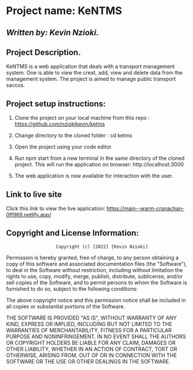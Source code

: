 # Project name: KeNTMS

## *Written by: Kevin Nzioki.*

## Project Description.

KeNTMS is a web application that deals with a transport management system. One is able to view the creat, add, view and delete data from the management system. The project is aimed to manage public transport saccos.

## Project setup instructions:
1. Clone the project on your local machine from this repo : https://github.com/nziokikevin/ketms

2. Change directory to the cloned folder : cd ketms

3. Open the project using your code editor.

4. Run npm start from a new terminal in the same directory of the cloned project. This will run the application on browser: http://localhost:3000

5. The web application is now available for interaction with the user.

## Link to live site
Click this link to view the live application: https://main--warm-cranachan-0ff969.netlify.app/

## Copyright and License Information:
                       Copyright (c) [2022] [Kevin Nzioki]

Permission is hereby granted, free of charge, to any person obtaining a copy of this software and associated documentation files (the "Software"), to deal in the Software without restriction, including without limitation the rights to use, copy, modify, merge, publish, distribute, sublicense, and/or sell copies of the Software, and to permit persons to whom the Software is furnished to do so, subject to the following conditions:

The above copyright notice and this permission notice shall be included in all copies or substantial portions of the Software.

THE SOFTWARE IS PROVIDED "AS IS", WITHOUT WARRANTY OF ANY KIND, EXPRESS OR
IMPLIED, INCLUDING BUT NOT LIMITED TO THE WARRANTIES OF MERCHANTABILITY,
FITNESS FOR A PARTICULAR PURPOSE AND NONINFRINGEMENT. IN NO EVENT SHALL THE
AUTHORS OR COPYRIGHT HOLDERS BE LIABLE FOR ANY CLAIM, DAMAGES OR OTHER
LIABILITY, WHETHER IN AN ACTION OF CONTRACT, TORT OR OTHERWISE, ARISING FROM,
OUT OF OR IN CONNECTION WITH THE SOFTWARE OR THE USE OR OTHER DEALINGS IN THE
SOFTWARE.